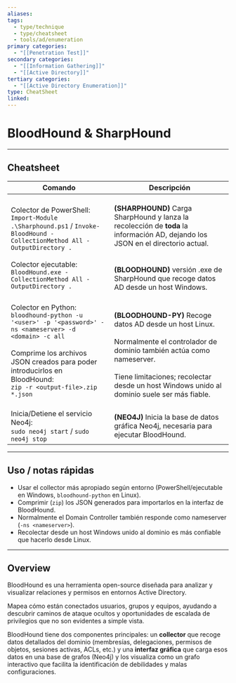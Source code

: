 ```yaml
---
aliases:
tags:
  - type/technique
  - type/cheatsheet
  - tools/ad/enumeration
primary categories:
  - "[[Penetration Test]]"
secondary categories:
  - "[[Information Gathering]]"
  - "[[Active Directory]]"
tertiary categories:
  - "[[Active Directory Enumeration]]"
type: CheatSheet
linked:
---
```

# BloodHound & SharpHound

***

## Cheatsheet

| Comando                                                                                                                                                                                                                                   | Descripción                                                                                                                                                                                                                                     |
| ----------------------------------------------------------------------------------------------------------------------------------------------------------------------------------------------------------------------------------------- | ----------------------------------------------------------------------------------------------------------------------------------------------------------------------------------------------------------------------------------------------- |
| Colector de PowerShell:<br>`Import-Module .\Sharphound.ps1` / `Invoke-BloodHound -CollectionMethod All -OutputDirectory .`<br><br>Colector ejecutable:<br>`BloodHound.exe -CollectionMethod All -OutputDirectory .` <br>                  | <br>**(SHARPHOUND)** Carga SharpHound y lanza la recolección de **toda** la información AD, dejando los JSON en el directorio actual.<br><br><br>**(BLOODHOUND)** versión .exe de SharpHound que recoge datos AD desde un host Windows.<br><br> |
| Colector en Python:<br>`bloodhound-python -u '<user>' -p '<password>' -ns <nameserver> -d <domain> -c all`<br><br>Comprime los archivos JSON creados para poder introducirlos en BloodHound:<br>`zip -r <output-file>.zip *.json`<br><br> | **(BLOODHOUND-PY)** Recoge datos AD desde un host Linux.<br><br>Normalmente el controlador de dominio también actúa como nameserver.<br><br>Tiene limitaciones; recolectar desde un host Windows unido al dominio suele ser más fiable.<br>     |
| Inicia/Detiene el servicio Neo4j:<br>`sudo neo4j start` / `sudo neo4j stop`<br>                                                                                                                                                           | **(NEO4J)** Inicia la base de datos gráfica Neo4j, necesaria para ejecutar BloodHound.                                                                                                                                                          |

---

## Uso / notas rápidas

- Usar el collector más apropiado según entorno (PowerShell/ejecutable en Windows, `bloodhound-python` en Linux).  
- Comprimir (`zip`) los JSON generados para importarlos en la interfaz de BloodHound.  
- Normalmente el Domain Controller también responde como nameserver (`-ns <nameserver>`).  
- Recolectar desde un host Windows unido al dominio es más confiable que hacerlo desde Linux.

---

## Overview

BloodHound es una herramienta open-source diseñada para analizar y visualizar relaciones y permisos en entornos Active Directory.  

Mapea cómo están conectados usuarios, grupos y equipos, ayudando a descubrir caminos de ataque ocultos y oportunidades de escalada de privilegios que no son evidentes a simple vista.  

BloodHound tiene dos componentes principales: un **collector** que recoge datos detallados del dominio (membresías, delegaciones, permisos de objetos, sesiones activas, ACLs, etc.) y una **interfaz gráfica** que carga esos datos en una base de grafos (Neo4j) y los visualiza como un grafo interactivo que facilita la identificación de debilidades y malas configuraciones.
